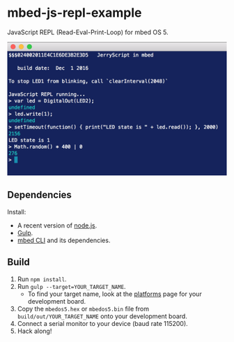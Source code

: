 # mbed-js-repl-example

JavaScript REPL (Read-Eval-Print-Loop) for mbed OS 5.

<img src="img/repl.png" alt="Awesome stuff" width="536">

## Dependencies

Install:

* A recent version of [node.js](http://nodejs.org/).
* [Gulp](http://gulpjs.com/).
* [mbed CLI](https://github.com/ARMmbed/mbed-cli) and its dependencies.

## Build

1. Run `npm install`.
2. Run `gulp --target=YOUR_TARGET_NAME`.
    * To find your target name, look at the [platforms](http://developer.mbed.org/platforms/) page for your development board.
3. Copy the `mbedos5.hex` or `mbedos5.bin` file from `build/out/YOUR_TARGET_NAME` onto your development board.
4. Connect a serial monitor to your device (baud rate 115200).
5. Hack along!
